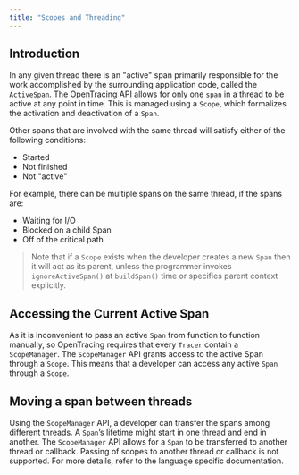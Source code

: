 ```yaml
---
title: "Scopes and Threading"
---
```

## Introduction

In any given thread there is an "active" span primarily responsible for the work accomplished by the surrounding application code, called the `ActiveSpan`. The OpenTracing API allows for only one `span` in a thread to be active at any point in time. This is managed using a `Scope`, which formalizes the activation and deactivation of a `Span`.

Other spans that are involved with the same thread will satisfy either of the following conditions:

- Started
- Not finished
- Not "active"

For example, there can be multiple spans on the same thread, if the spans are:

- Waiting for I/O
- Blocked on a child Span
- Off of the critical path

> Note that if a `Scope` exists when the developer creates a new `Span` then it will act as its parent, unless the programmer invokes `ignoreActiveSpan()` at `buildSpan()` time or specifies parent context explicitly.

## Accessing the Current Active Span
As it is inconvenient to pass an active `Span` from function to function manually, so OpenTracing requires that every `Tracer` contain a `ScopeManager`. The `ScopeManager` API grants access to the active Span through a `Scope`. This means that a developer can access any active `Span` through a `Scope`.

## Moving a span between threads
Using the `ScopeManager` API, a developer can transfer the spans among different threads. A `Span`’s lifetime might start in one thread and end in another. The `ScopeManager` API allows for a `Span` to be transferred to another thread or callback. Passing of scopes to another thread or callback is not supported. For more details, refer to the language specific documentation.
